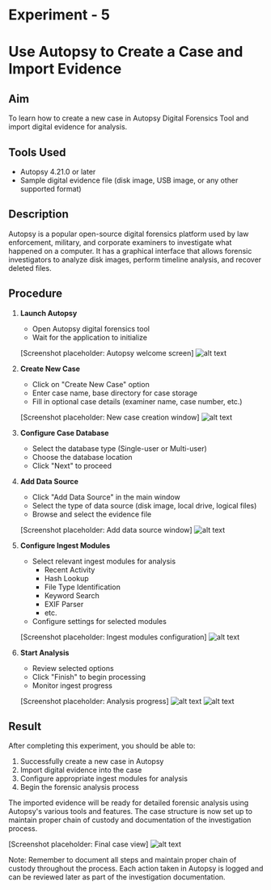# Experiment - 5
# Use Autopsy to Create a Case and Import Evidence

## Aim
To learn how to create a new case in Autopsy Digital Forensics Tool and import digital evidence for analysis.

## Tools Used
- Autopsy 4.21.0 or later
- Sample digital evidence file (disk image, USB image, or any other supported format)

## Description
Autopsy is a popular open-source digital forensics platform used by law enforcement, military, and corporate examiners to investigate what happened on a computer. It has a graphical interface that allows forensic investigators to analyze disk images, perform timeline analysis, and recover deleted files.

## Procedure

1. **Launch Autopsy**
   - Open Autopsy digital forensics tool
   - Wait for the application to initialize
   
   [Screenshot placeholder: Autopsy welcome screen]
   ![alt text](<Output Screenshot\Exp5\Screenshot 2025-10-23 193917.png>)
   <!-- Insert screenshot of Autopsy welcome screen in Output Screenshot/Exp5/autopsy_welcome.png -->

2. **Create New Case**
   - Click on "Create New Case" option
   - Enter case name, base directory for case storage
   - Fill in optional case details (examiner name, case number, etc.)
   
   [Screenshot placeholder: New case creation window]
   ![alt text](<Output Screenshot\Exp5\Screenshot 2025-10-23 193953.png>)
   <!-- Insert screenshot of new case creation window in Output Screenshot/Exp5/new_case.png -->

3. **Configure Case Database**
   - Select the database type (Single-user or Multi-user)
   - Choose the database location
   - Click "Next" to proceed
   
   <!-- [Screenshot placeholder: Database configuration]
   ![alt text](<Output Screenshot\Exp5\Screenshot 2025-10-23 194311.png>)
   Insert screenshot of database configuration in Output Screenshot/Exp5/db_config.png -->

4. **Add Data Source**
   - Click "Add Data Source" in the main window
   - Select the type of data source (disk image, local drive, logical files)
   - Browse and select the evidence file
   
   [Screenshot placeholder: Add data source window]
   ![alt text](<Output Screenshot\Exp5\Screenshot 2025-10-23 194311.png>)
   <!-- Insert screenshot of adding data source in Output Screenshot/Exp5/add_source.png -->

5. **Configure Ingest Modules**
   - Select relevant ingest modules for analysis
     - Recent Activity
     - Hash Lookup
     - File Type Identification
     - Keyword Search
     - EXIF Parser
     - etc.
   - Configure settings for selected modules
   
   [Screenshot placeholder: Ingest modules configuration]
   ![alt text](<Output Screenshot\Exp5\Screenshot 2025-10-23 194505.png>)
   <!-- Insert screenshot of ingest modules in Output Screenshot/Exp5/ingest_modules.png -->

6. **Start Analysis**
   - Review selected options
   - Click "Finish" to begin processing
   - Monitor ingest progress
   
   [Screenshot placeholder: Analysis progress]
   ![alt text](<Output Screenshot\Exp5\Screenshot 2025-10-23 194512.png>)
   ![alt text](<Output Screenshot\Exp5\Screenshot 2025-10-23 194545.png>)
   <!-- Insert screenshot of analysis progress in Output Screenshot/Exp5/analysis_progress.png -->

## Result
After completing this experiment, you should be able to:
1. Successfully create a new case in Autopsy
2. Import digital evidence into the case
3. Configure appropriate ingest modules for analysis
4. Begin the forensic analysis process

The imported evidence will be ready for detailed forensic analysis using Autopsy's various tools and features. The case structure is now set up to maintain proper chain of custody and documentation of the investigation process.

[Screenshot placeholder: Final case view]
![alt text](<Output Screenshot\Exp5\Screenshot 2025-10-23 210153.png>)
<!-- Insert screenshot of final case view in Output Screenshot/Exp5/final_view.png -->

Note: Remember to document all steps and maintain proper chain of custody throughout the process. Each action taken in Autopsy is logged and can be reviewed later as part of the investigation documentation.